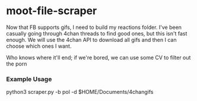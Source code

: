 # moot-file-scraper

Now that FB supports gifs, I need to build my reactions folder. I've been casually going through 4chan threads to find good ones, but this isn't fast enough. We will use the 4chan API to download all gifs and then I can choose which ones I want.

Who knows where it'll end; if we're bored, we can use some CV to filter out the porn

### Example Usage
python3 scraper.py -b pol -d $HOME/Documents/4changifs
